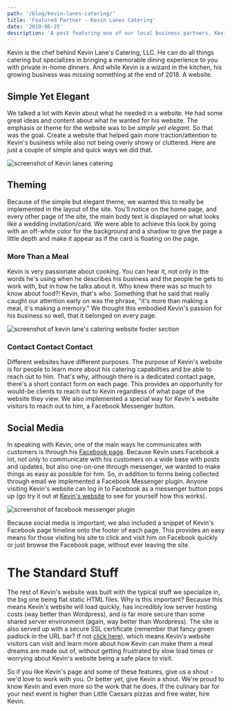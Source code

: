 ```yaml
---
path: '/blog/kevin-lanes-catering/'
title: 'Featured Partner - Kevin Lanes Catering'
date: '2019-06-25'
description: 'A post featuring one of our local business partners, Kevin Lanes Catering, and how we worked with Kevin to create his website. Estimated reading time 3.5 minutes'
---
```


Kevin is the chef behind Kevin Lane's Catering, LLC. He can do all things catering but specializes in bringing a memorable dining experience to you with private in-home dinners. And while Kevin is a wizard in the kitchen, his growing business was missing something at the end of 2018. A website. 

## Simple Yet Elegant

We talked a lot with Kevin about what he needed in a website. He had some great ideas and content about what he wanted for his website. The emphasis or theme for the website was to be *simple yet elegant*. So that was the goal. Create a website that helped gain more traction/attention to Kevin's business while also not being overly showy or cluttered. Here are just a couple of simple and quick ways we did that.

![screenshot of Kevin lanes catering](https://res.cloudinary.com/tpage99/image/upload/v1561604954/web%20assets/KLC_website_screenshot.jpg)

## Theming

Because of the simple but elegant theme, we wanted this to really be implemented in the layout of the site. You'll notice on the home page, and every other page of the site, the main body text is displayed on what looks like a wedding invitation/card. We were able to achieve this look by going with an off-white color for the background and a shadow to give the page a little depth and make it appear as if the card is floating on the page. 

### More Than a Meal

Kevin is very passionate about cooking. You can hear it, not only in the words he's using when he describes his business and the people he gets to work with, but in how he talks about it. Who knew there was so much to know about food?! Kevin, that's who. Something that he said that really caught our attention early on was the phrase, "it's more than making a meal, it's making a memory." We thought this embodied Kevin's passion for his business so well, that it belonged on every page. 

![screenshot of kevin lane's catering website footer section](https://res.cloudinary.com/tpage99/image/upload/v1561605052/web%20assets/klc_footer.png)

### Contact Contact Contact

Different websites have different purposes. The purpose of Kevin's website is for people to learn more about his catering capabilities and be able to reach out to him. That's why, although there is a dedicated contact page, there's a short contact form on each page. This provides an opportunity for would-be clients to reach out to Kevin regardless of what page of the website they view. We also implemented a special way for Kevin's website visitors to reach out to him, a Facebook Messenger button.

## Social Media

In speaking with Kevin, one of the main ways he communicates with customers is through his [Facebook page](https://www.facebook.com/pg/klanecatering). Because Kevin uses Facebook a lot, not only to communicate with his customers on a wide base with posts and updates, but also one-on-one through messenger, we wanted to make things as easy as possible for him. So, in addition to forms being collected through email we implemented a Facebook Messenger plugin. Anyone visiting Kevin's website can log in to Facebook as a messenger button pops up (go try it out at [Kevin's website](https://www.kevinlanescatering.com) to see for yourself how this works). 

![screenshot of facebook messenger plugin](https://res.cloudinary.com/tpage99/image/upload/v1561605032/web%20assets/messenger_plugin.png)

Because social media is important, we also included a snippet of Kevin's Facebook page timeline onto the footer of each page. This provides an easy means for those visiting his site to click and visit him on Facebook quickly or just browse the Facebook page, without ever leaving the site. 

# The Standard Stuff

The rest of Kevin's website was built with the typical stuff we specialize in, the big one being flat static HTML files. Why is this important? Because this means Kevin's website will load quickly, has incredibly low server hosting costs (way better than Wordpress), and is far more secure than some shared server environment (again, way better than Wordpress). The site is also served up with a secure SSL certificate (remember that fancy green padlock in the URL bar? If not [click here](https://www.thepagesmedia.com/blog/one-simple-step-to-improve-your-website-today/)), which means Kevin's website visitors can visit and learn more about how Kevin can make them a meal dreams are made out of, without getting frustrated by slow load times or worrying about Kevin's website being a safe place to visit.

So if you like Kevin's page and some of these features, give us a shout - we'd love to work with you. Or better yet, give Kevin a shout. We're proud to know Kevin and even more so the work that he does. If the culinary bar for your next event is higher than Little Caesars pizzas and free water, hire Kevin. 